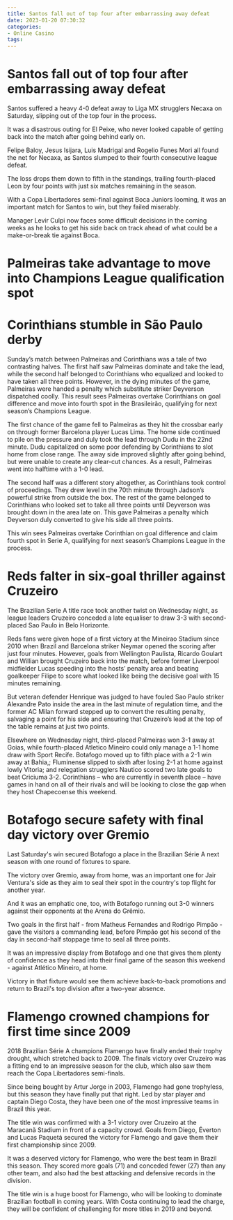 ```yaml
---
title: Santos fall out of top four after embarrassing away defeat
date: 2023-01-20 07:30:32
categories:
- Online Casino
tags:
---
```



#  Santos fall out of top four after embarrassing away defeat

Santos suffered a heavy 4-0 defeat away to Liga MX strugglers Necaxa on Saturday, slipping out of the top four in the process.

It was a disastrous outing for El Peixe, who never looked capable of getting back into the match after going behind early on.

Felipe Baloy, Jesus Isijara, Luis Madrigal and Rogelio Funes Mori all found the net for Necaxa, as Santos slumped to their fourth consecutive league defeat.

The loss drops them down to fifth in the standings, trailing fourth-placed Leon by four points with just six matches remaining in the season.

With a Copa Libertadores semi-final against Boca Juniors looming, it was an important match for Santos to win, but they failed miserably.

Manager Levir Culpi now faces some difficult decisions in the coming weeks as he looks to get his side back on track ahead of what could be a make-or-break tie against Boca.

#  Palmeiras take advantage to move into Champions League qualification spot

# Corinthians stumble in São Paulo derby

Sunday’s match between Palmeiras and Corinthians was a tale of two contrasting halves. The first half saw Palmeiras dominate and take the lead, while the second half belonged to Corinthians who equalized and looked to have taken all three points. However, in the dying minutes of the game, Palmeiras were handed a penalty which substitute striker Deyverson dispatched coolly. This result sees Palmeiras overtake Corinthians on goal difference and move into fourth spot in the Brasileirão, qualifying for next season’s Champions League.

The first chance of the game fell to Palmeiras as they hit the crossbar early on through former Barcelona player Lucas Lima. The home side continued to pile on the pressure and duly took the lead through Dudu in the 22nd minute. Dudu capitalized on some poor defending by Corinthians to slot home from close range. The away side improved slightly after going behind, but were unable to create any clear-cut chances. As a result, Palmeiras went into halftime with a 1-0 lead.

The second half was a different story altogether, as Corinthians took control of proceedings. They drew level in the 70th minute through Jadson’s powerful strike from outside the box. The rest of the game belonged to Corinthians who looked set to take all three points until Deyverson was brought down in the area late on. This gave Palmeiras a penalty which Deyverson duly converted to give his side all three points.

This win sees Palmeiras overtake Corinthian on goal difference and claim fourth spot in Serie A, qualifying for next season’s Champions League in the process.

#  Reds falter in six-goal thriller against Cruzeiro

The Brazilian Serie A title race took another twist on Wednesday night, as league leaders Cruzeiro conceded a late equaliser to draw 3-3 with second-placed Sao Paulo in Belo Horizonte.

Reds fans were given hope of a first victory at the Mineirao Stadium since 2010 when Brazil and Barcelona striker Neymar opened the scoring after just four minutes. However, goals from Wellington Paulista, Ricardo Goulart and Willian brought Cruzeiro back into the match, before former Liverpool midfielder Lucas speeding into the hosts’ penalty area and beating goalkeeper Filipe to score what looked like being the decisive goal with 15 minutes remaining.

But veteran defender Henrique was judged to have fouled Sao Paulo striker Alexandre Pato inside the area in the last minute of regulation time, and the former AC Milan forward stepped up to convert the resulting penalty, salvaging a point for his side and ensuring that Cruzeiro’s lead at the top of the table remains at just two points.

Elsewhere on Wednesday night, third-placed Palmeiras won 3-1 away at Goias, while fourth-placed Atletico Mineiro could only manage a 1-1 home draw with Sport Recife. Botafogo moved up to fifth place with a 2-1 win away at Bahia,; Fluminense slipped to sixth after losing 2-1 at home against lowly Vitoria; and relegation strugglers Nautico scored two late goals to beat Criciuma 3-2. Corinthians – who are currently in seventh place – have games in hand on all of their rivals and will be looking to close the gap when they host Chapecoense this weekend.

#  Botafogo secure safety with final day victory over Gremio

Last Saturday's win secured Botafogo a place in the Brazilian Série A next season with one round of fixtures to spare.

The victory over Gremio, away from home, was an important one for Jair Ventura's side as they aim to seal their spot in the country's top flight for another year.

And it was an emphatic one, too, with Botafogo running out 3-0 winners against their opponents at the Arena do Grêmio.

Two goals in the first half - from Matheus Fernandes and Rodrigo Pimpão - gave the visitors a commanding lead, before Pimpão got his second of the day in second-half stoppage time to seal all three points.

It was an impressive display from Botafogo and one that gives them plenty of confidence as they head into their final game of the season this weekend - against Atlético Mineiro, at home.

Victory in that fixture would see them achieve back-to-back promotions and return to Brazil's top division after a two-year absence.

#  Flamengo crowned champions for first time since 2009

2018 Brazilian Série A champions Flamengo have finally ended their trophy drought, which stretched back to 2009. The finals victory over Cruzeiro was a fitting end to an impressive season for the club, which also saw them reach the Copa Libertadores semi-finals.

Since being bought by Artur Jorge in 2003, Flamengo had gone trophyless, but this season they have finally put that right. Led by star player and captain Diego Costa, they have been one of the most impressive teams in Brazil this year.

The title win was confirmed with a 3-1 victory over Cruzeiro at the Maracanã Stadium in front of a capacity crowd. Goals from Diego, Éverton and Lucas Paquetá secured the victory for Flamengo and gave them their first championship since 2009.

It was a deserved victory for Flamengo, who were the best team in Brazil this season. They scored more goals (71) and conceded fewer (27) than any other team, and also had the best attacking and defensive records in the division.

The title win is a huge boost for Flamengo, who will be looking to dominate Brazilian football in coming years. With Costa continuing to lead the charge, they will be confident of challenging for more titles in 2019 and beyond.